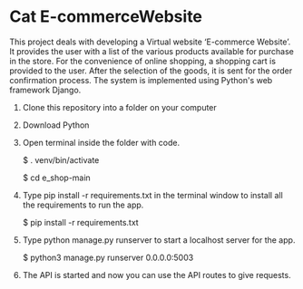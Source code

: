 # Cat E-commerceWebsite
This project deals with developing a Virtual website ‘E-commerce Website’. It provides the user with a list of the various products available for purchase in the store. For the convenience of online shopping, a shopping cart is provided to the user. After the selection of the goods, it is sent for the order confirmation process. The system is implemented using Python's web framework Django.

1. Clone this repository into a folder on your computer
2. Download Python
3. Open terminal inside the folder with code.

   $ . venv/bin/activate
 
   $ cd e_shop-main
 
5. Type pip install -r requirements.txt in the terminal window to install all the requirements to run the app.
   
   $ pip install -r requirements.txt
6. Type python manage.py runserver to start a localhost server for the app.

   $ python3 manage.py runserver 0.0.0.0:5003
   
8. The API is started and now you can use the API routes to give requests.
